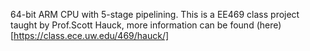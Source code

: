 64-bit ARM CPU with 5-stage pipelining.
This is a EE469 class project taught by Prof.Scott Hauck, more information can be found (here)[https://class.ece.uw.edu/469/hauck/]